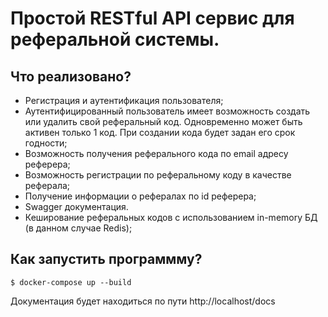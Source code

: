 # Простой RESTful API сервис для реферальной системы.
## Что реализовано?
* Регистрация и аутентификация пользователя;
* Аутентифицированный пользователь имеет возможность создать или удалить свой реферальный код. Одновременно может быть активен только 1 код. При создании кода будет задан его срок годности;
* Возможность получения реферального кода по email адресу реферера;
* Возможность регистрации по реферальному коду в качестве реферала;
* Получение информации о рефералах по id реферера;
* Swagger документация.
* Кеширование реферальных кодов с использованием in-memory БД (в данном случае Redis);

## Как запустить программму?
```
$ docker-compose up --build
```
Документация будет находиться по пути http://localhost/docs